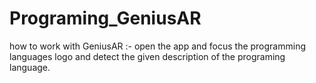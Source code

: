 # Programing_GeniusAR
how to work with GeniusAR :- open the app and focus the programming languages logo and detect the given  description of the programing language.           
